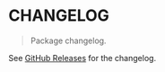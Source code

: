 # CHANGELOG

> Package changelog.

See [GitHub Releases](https://github.com/stdlib-js/array-base-strided2array5d/releases) for the changelog.